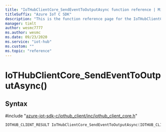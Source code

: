 ```yaml
---                             
title: "IoTHubClientCore_SendEventToOutputAsync function reference | Microsoft Docs" 
titleSuffix: "Azure IoT C SDK"            
description: "This is the function reference page for the IoTHubClientCore_SendEventToOutputAsync() function in the Azure IoT C SDK. This SDK is used with Azure IoT Hub and Azure IoT Hub Device Provisioning Service"            
manager: timlt                 
author: wesmc7777              
ms.author: wesmc               
ms.date: 09/23/2020                    
ms.service: "iot-hub"             
ms.custom: ""                
ms.topic: "reference"        
---                            
```


# IoTHubClientCore_SendEventToOutputAsync()

## Syntax

\#include "[azure-iot-sdk-c/iothub_client/inc/iothub_client_core.h](../iothub-client-core-h.md)"  
```C
IOTHUB_CLIENT_RESULT IoTHubClientCore_SendEventToOutputAsync(IOTHUB_CLIENT_CORE_HANDLE  MU_IFCOMMA2);
```

